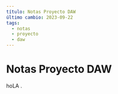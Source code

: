 ```yaml
---
título: Notas Proyecto DAW
último cambio: 2023-09-22
tags:
  - notas
  - proyecto
  - daw
---
```

# Notas Proyecto DAW

hoLA .